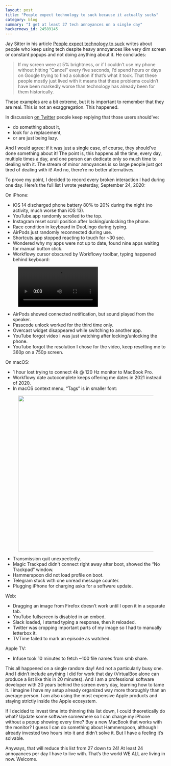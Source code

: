 ```yaml
---
layout: post
title: "People expect technology to suck because it actually sucks"
category: blog
summary: "I get at least 27 tech annoyances on a single day"
hackernews_id: 24589145
---
```


Jay Sitter in his article [People expect technology to suck](https://www.kilobitspersecond.com/2020/09/22/people-expect-technology-to-suck/) writes about people who keep using tech despite heavy annoyances like very dim screen or constant popups and not doing anything about it. He concludes:

> If my screen were at 5% brightness, or if I couldn’t use my phone without hitting “Cancel” every five seconds, I’d spend hours or days on Google trying to find a solution if that’s what it took. That these people mostly just lived with it means that these problems couldn’t have been markedly worse than technology has already been for them historically.

These examples are a bit extreme, but it is important to remember that they are real. This is not an exaggregation. This happened.

In discussion [on Twitter](https://twitter.com/nikitonsky/status/1308718882245562374) people keep replying that those users should’ve:

- do something about it,
- look for a replacement,
- or are just being lazy.

And I would agree: if it was just a single case, of course, they should’ve done something about it! The point is, this happens all the time, every day, multiple times a day, and one person can dedicate only so much time to dealing with it. The stream of minor annoyances is so large people just got tired of dealing with it! And no, there’re no better alternatives. 

To prove my point, I decided to record every broken interaction I had during one day. Here’s the full list I wrote yesterday, September 24, 2020:

On iPhone:

- iOS 14 discharged phone battery 80% to 20% during the night (no activity, much worse than iOS 13).
- YouTube.app randomly scrolled to the top.
- Instagram reset scroll position after locking/unlocking the phone.
- Race condition in keyboard in DuoLingo during typing.
- AirPods just randomly reconnected during use.
- Shortcuts.app stopped reacting to touch for ~30 sec.
- Wondered why my apps were not up to date, found nine apps waiting for manual button click.
- Workflowy cursor obscured by Workflowy toolbar, typing happened behind keyboard:

<figure><video controls width=250><source src="./workflowy.mp4" type="video/mp4"></video></figure>

- AirPods showed connected notification, but sound played from the speaker.
- Passcode unlock worked for the third time only.
- Overcast widget disappeared while switching to another app.
- YouTube forgot video I was just watching after locking/unlocking the phone.
- YouTube forgot the resolution I chose for the video, keep resetting me to 360p on a 750p screen.

On macOS:

- 1 hour lost trying to connect 4k @ 120 Hz monitor to MacBook Pro.
- Workflowy date autocomplete keeps offering me dates in 2021 instead of 2020.
- In macOS context menu, “Tags” is in smaller font:

<figure><img src="./tags.png" height=486></figure>

- Transmission quit unexpectedly.
- Magic Trackpad didn't connect right away after boot, showed the “No Trackpad” window.
- Hammerspoon did not load profile on boot.
- Telegram stuck with one unread message counter.
- Plugging iPhone for charging asks for a software update.

Web:

- Dragging an image from Firefox doesn’t work until I open it in a separate tab.
- YouTube fullscreen is disabled in an embed.
- Slack loaded, I started typing a response, then it reloaded.
- Twitter was cropping important parts of my image so I had to manually letterbox it.
- TVTime failed to mark an episode as watched.

Apple TV:

- Infuse took 10 minutes to fetch ~100 file names from smb share.

This all happened on a single random day! And not a particularly busy one. And I didn’t include anything I did for work that day (VirtualBox alone can produce a list like this in 20 minutes). And I am a professional software developer with 20 years behind the screen every day, learning how to tame it. I imagine I have my setup already organized way more thoroughly than an average person. I am also using the most expensive Apple products and staying strictly inside the Apple ecosystem.

If I decided to invest time into thinning this list down, I could theoretically do what? Update some software somewhere so I can charge my iPhone without a popup showing every time? Buy a new MacBook that works with the monitor? I guess I can do something about Hammerspoon, although I already invested two hours into it and didn’t solve it. But I have a feeling it’s solvable.

Anyways, that will reduce this list from 27 down to 24! At least 24 annoyances per day I have to live with. That’s the world WE ALL are living in now. Welcome.